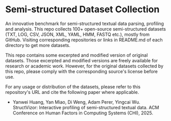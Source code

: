 # Semi-structured Dataset Collection
An innovative benchmark for semi-structured textual data parsing, profiling and analysis. This repo collects 100+ open-source semi-structured datasets (TXT, LOG, CSV, JSON, XML, YAML, HMM, FASTQ etc.), mostly from GitHub. Visiting corresponding repositories or links in README.md of each directory to get more datasets.  

This repo contains some excerpted and modified version of original datasets. Those excerpted and modified versions are freely available for research or academic work. However, for the original datasets collected by this repo, please comply with the corresponding source's license before use.  

For any usage or distribution of the datasets, please refer to this repository's URL and cite the following paper where applicable.  
+ Yanwei Huang, Yan Miao, Di Weng, Adam Perer, Yingcai Wu. StructVizor: Interactive profiling of
semi-structured textual data. ACM Conference on Human Factors in Computing Systems (CHI), 2025.
